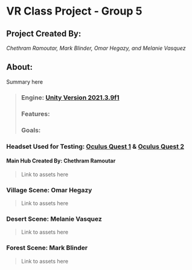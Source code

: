 # VR Class Project - Group 5
## **Project Created By:** 
_Chethram Ramoutar, Mark Blinder, Omar Hegazy, and Melanie Vasquez_

## About:
Summary here

>### Engine: [Unity Version 2021.3.9f1](https://unity3d.com/get-unity/download/archive)
>### Features:
>### Goals:

### **Headset Used for Testing:** [Oculus Quest 1](https://en.wikipedia.org/wiki/Oculus_Quest) & [Oculus Quest 2](https://www.meta.com/quest/products/quest-2/?utm_source=www.google.com&utm_medium=oculusredirect)

#### Main Hub Created By: Chethram Ramoutar
> Link to assets here
### Village Scene: Omar Hegazy
> Link to assets here
### Desert Scene: Melanie Vasquez
>Link to assets here
### Forest Scene: Mark Blinder
>Link to assets here
